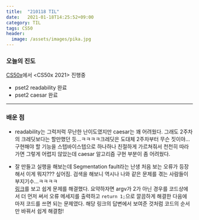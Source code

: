 ```yaml
---
title:  "210118 TIL"
date:   2021-01-18T14:25:52+09:00
category: TIL
tags: CS50
header:
  image: /assets/images/pika.jpg
---
```


<h3>오늘의 진도</h3>

[CS50x](https://cs50.harvard.edu/x/2021/)에서 <CS50x 2021> 진행중

 - pset2 readability 완료
 - pset2 caesar 완료

<hr>

<h3>배운 점</h3>

 - readability는 그럭저럭 무난한 난이도였지만 caesar는 꽤 어려웠다. 그래도 2주차의 크레딧보다는 할만했던 듯...ㅋㅋㅋㅋ크레딧은 도대체 2주차부터 무슨 짓이야...
<br>구현해야 할 기능을 스텝바이스텝으로 하나하나 친절하게 가르쳐줘서 천천히 따라가면 그렇게 어렵지 않았는데 caesar 알고리즘 구현 부분이 좀 어려웠다.

 - 잘 만들고 실행을 해보는데 Segmentation fault라는 난생 처음 보는 오류가 등장해서 이게 뭐지??? 싶어짐. 검색을 해보니 역시나 나와 같은 문제를 겪는 사람들이 부지기수...ㅋㅋㅋㅋ
<br>[링크](https://cs50.stackexchange.com/questions/27991/about-caesar-im-having-a-segmentation-fault)를 보고 쉽게 문제를 해결했다. 요약하자면 argv가 2가 
아닌 경우를 코드상에서 더 먼저 써서 오류 메세지를 출력하고 ```return 1;```으로 깔끔하게 해결한 다음에 마저 코드를 쓰면 되는 문제였다. 해당 링크의 답변에서 보여준 
것처럼 코드의 순서만 바꿔서 쉽게 해결함!
 